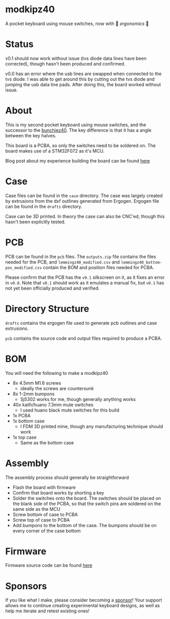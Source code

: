 # modkipz40

A pocket keyboard using mouse switches, now with 🤌 *ergonomics* 🤌

# Status

v0.1 should now work without issue (tvs diode data lines have been corrected), though hasn't been produced and confirmed.

v0.0 has an error where the usb lines are swapped when connected to the tvs diode. I was able to get around this by cutting out the tvs diode and jumping the usb data line pads. After doing this, the board worked without issue.

# About

This is my second pocket keyboard using mouse switches, and the successor to the [bunchiez40](https://github.com/ChrisChrisLoLo/bunchiez40). The key difference is that it has a angle between the key halves.

This board is a PCBA, so only the switches need to be soldered on. The board makes use of a STM32F072 as it's MCU.

Blog post about my experience building the board can be found [here](https://chrischrislolo.github.io/orthoLabLogs/modkipz40-how-i-used-ergogen-for-the-first-time.html)

# Case

Case files can be found in the `case` directory. The case was largely created by extrusions from the dxf outlines generated from Ergogen. Ergogen file can be found in the `drafts` directory.

Case can be 3D printed. In theory the case can also be CNC'ed, though this hasn't been explicitly tested.

# PCB

PCB can be found in the `pcb` files. The `outputs.zip` file contains the files needed for the PCB, and `lemmingz40_modified.csv` and `lemmingz40_bottom-pos_modified.csv` contain the BOM and position files needed for PCBA.

Please confirm that the PCB has the `v0.1` silkscreen on it, as it fixes an error in `v0.0`. Note that `v0.1` should work as it emulates a manual fix, but `v0.1` has not yet been officially produced and verified.

# Directory Structure

`drafts` contains the ergogen file used to generate pcb outlines and case extrusions.

`pcb` contains the source code and output files required to produce a PCBA.

# BOM

You will need the following to make a modkipz40

- 8x 4.5mm M1.6 screws
    - ideally the screws are countersunk
- 8x 1-2mm bumpons
    - Sj5302 works for me, though generally anything works
- 40x kailh/huano 7.3mm mute switches
    - I used huano black mute switches for this build
- 1x PCBA
- 1x bottom case
    - I FDM 3D printed mine, though any manufacturing technique should work
- 1x top case
    - Same as the bottom case

# Assembly

The assembly process should generally be straightforward

- Flash the board with firmware
- Confirm that board works by shorting a key
- Solder the switches onto the board. The switches should be placed on the blank side of the PCBA, so that the switch pins are soldered on the same side as the MCU
- Screw bottom of case to PCBA
- Screw top of case to PCBA
- Add bumpons to the bottom of the case. The bumpons should be on every corner of the case bottom

# Firmware

Firmware source code can be found [here](https://github.com/ChrisChrisLoLo/vial-qmk/tree/sporewoh/keyboards/sporewoh/modkipz40)

# Sponsors
If you like what I make, please consider becoming a [sponsor](https://github.com/sponsors/ChrisChrisLoLo)! Your support allows me to continue creating experimental keyboard designs, as well as help me iterate and retest existing ones! 